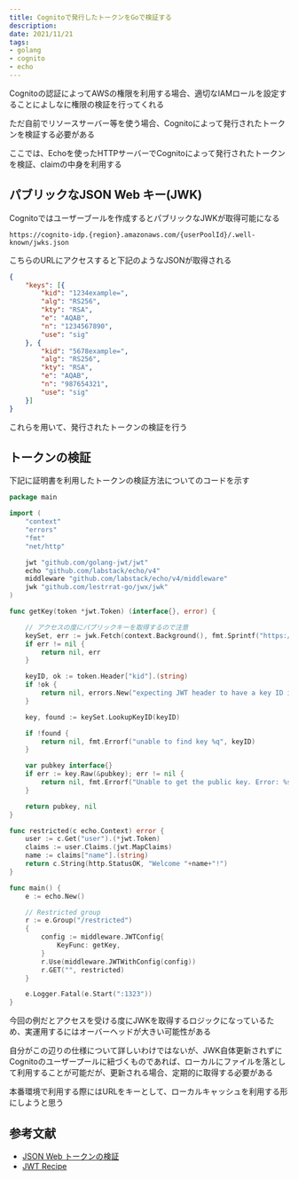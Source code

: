 ```yaml
---
title: Cognitoで発行したトークンをGoで検証する
description:
date: 2021/11/21
tags:
- golang
- cognito
- echo
---
```


Cognitoの認証によってAWSの権限を利用する場合、適切なIAMロールを設定することによしなに権限の検証を行ってくれる

ただ自前でリソースサーバー等を使う場合、Cognitoによって発行されたトークンを検証する必要がある

ここでは、Echoを使ったHTTPサーバーでCognitoによって発行されたトークンを検証、claimの中身を利用する

## パブリックなJSON Web キー(JWK)

Cognitoではユーザーブールを作成するとパブリックなJWKが取得可能になる

`https://cognito-idp.{region}.amazonaws.com/{userPoolId}/.well-known/jwks.json`

こちらのURLにアクセスすると下記のようなJSONが取得される

```json
{
	"keys": [{
		"kid": "1234example=",
		"alg": "RS256",
		"kty": "RSA",
		"e": "AQAB",
		"n": "1234567890",
		"use": "sig"
	}, {
		"kid": "5678example=",
		"alg": "RS256",
		"kty": "RSA",
		"e": "AQAB",
		"n": "987654321",
		"use": "sig"
	}]
}
```

これらを用いて、発行されたトークンの検証を行う

## トークンの検証

下記に証明書を利用したトークンの検証方法についてのコードを示す

```go
package main

import (
	"context"
	"errors"
	"fmt"
	"net/http"

	jwt "github.com/golang-jwt/jwt"
	echo "github.com/labstack/echo/v4"
	middleware "github.com/labstack/echo/v4/middleware"
	jwk "github.com/lestrrat-go/jwx/jwk"
)

func getKey(token *jwt.Token) (interface{}, error) {

	// アクセスの度にパブリックキーを取得するので注意
	keySet, err := jwk.Fetch(context.Background(), fmt.Sprintf("https://cognito-idp.%s.amazonaws.com/%s/.well-known/jwks.json", region, userPoolID))
	if err != nil {
		return nil, err
	}

	keyID, ok := token.Header["kid"].(string)
	if !ok {
		return nil, errors.New("expecting JWT header to have a key ID in the kid field")
	}

	key, found := keySet.LookupKeyID(keyID)

	if !found {
		return nil, fmt.Errorf("unable to find key %q", keyID)
	}

	var pubkey interface{}
	if err := key.Raw(&pubkey); err != nil {
		return nil, fmt.Errorf("Unable to get the public key. Error: %s", err.Error())
	}

	return pubkey, nil
}

func restricted(c echo.Context) error {
	user := c.Get("user").(*jwt.Token)
	claims := user.Claims.(jwt.MapClaims)
	name := claims["name"].(string)
	return c.String(http.StatusOK, "Welcome "+name+"!")
}

func main() {
	e := echo.New()

	// Restricted group
	r := e.Group("/restricted")
	{
		config := middleware.JWTConfig{
			KeyFunc: getKey,
		}
		r.Use(middleware.JWTWithConfig(config))
		r.GET("", restricted)
	}

	e.Logger.Fatal(e.Start(":1323"))
}
```

今回の例だとアクセスを受ける度にJWKを取得するロジックになっているため、実運用するにはオーバーヘッドが大きい可能性がある

自分がこの辺りの仕様について詳しいわけではないが、JWK自体更新されずにCognitoのユーザープールに紐づくものであれば、ローカルにファイルを落として利用することが可能だが、更新される場合、定期的に取得する必要がある

本番環境で利用する際にはURLをキーとして、ローカルキャッシュを利用する形にしようと思う

## 参考文献
* [JSON Web トークンの検証](https://docs.aws.amazon.com/ja_jp/cognito/latest/developerguide/amazon-cognito-user-pools-using-tokens-verifying-a-jwt.html)
* [JWT Recipe](https://echo.labstack.com/cookbook/jwt/)
